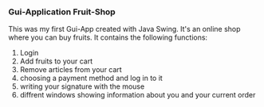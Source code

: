 ### Gui-Application Fruit-Shop
This was my first Gui-App created with Java Swing. 
It's an online shop where you can buy fruits. 
It contains the following functions:

1. Login
2. Add fruits to your cart
3. Remove articles from your cart
4. choosing a payment method and log in to it
5. writing your signature with the mouse
6. diffrent windows showing information about you and your current order
